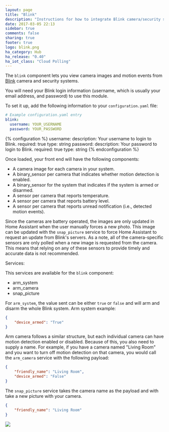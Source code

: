 ```yaml
---
layout: page
title: "Blink"
description: "Instructions for how to integrate Blink camera/security system within Home Assistant."
date: 2017-03-05 22:13
sidebar: true
comments: false
sharing: true
footer: true
logo: blink.png
ha_category: Hub
ha_release: "0.40"
ha_iot_class: "Cloud Polling"
---
```


The `blink` component lets you view camera images and motion events
from [Blink](http://blinkforhome.com) camera and security systems.

You will need your Blink login information (username, which is
usually your email address, and password) to use this module.

To set it up, add the following information to your `configuration.yaml` file:

```yaml
# Example configuration.yaml entry
blink:
  username: YOUR_USERNAME
  password: YOUR_PASSWORD
```

{% configuration %}
username:
  description: Your username to login to Blink.
  required: true
  type: string
password:
  description: Your password to login to Blink.
  required: true
  type: string
{% endconfiguration %}

Once loaded, your front end will have the following components:

- A camera image for each camera in your system.
- A binary_sensor per camera that indicates whether motion detection is enabled.
- A binary_sensor for the system that indicates if the system is armed or disarmed.
- A sensor per camera that reports temperature.
- A sensor per camera that reports battery level.
- A sensor per camera that reports unread notification (i.e., detected motion events).

Since the cameras are battery operated, the images are only updated in Home
Assistant when the user manually forces a new photo. This image can be updated
with the `snap_picture` service to force Home Assistant to request an update
from Blink's servers. As a note, all of the camera-specific sensors are only
polled when a new image is requested from the camera. This means that relying on
any of these sensors to provide timely and accurate data is not recommended.

Services:

This services are available for the `blink` component:

- arm_system
- arm_camera
- snap_picture


For `arm_system`, the value sent can be either `true` or `false`
and will arm and disarm the whole Blink system. Arm system example:

```json
{
    "device_armed": "True"
}
```

Arm camera follows a similar structure, but each individual camera can have
motion detection enabled or disabled. Because of this,
you also need to supply a name. For example, if you have a camera named
"Living Room" and you want to turn off motion detection on that camera,
you would call the `arm_camera` service with the following payload:

```json
{
    "friendly_name": "Living Room",
    "device_armed": "False"
}
```

The `snap_picture` service takes the camera name as the
payload and with take a new picture with your camera.

```json
{
    "friendly_name": "Living Room"
}
```

<p class='img'>
  <img src='{{site_root}}/images/screenshots/blink_example_frontend.png' />
</p>
